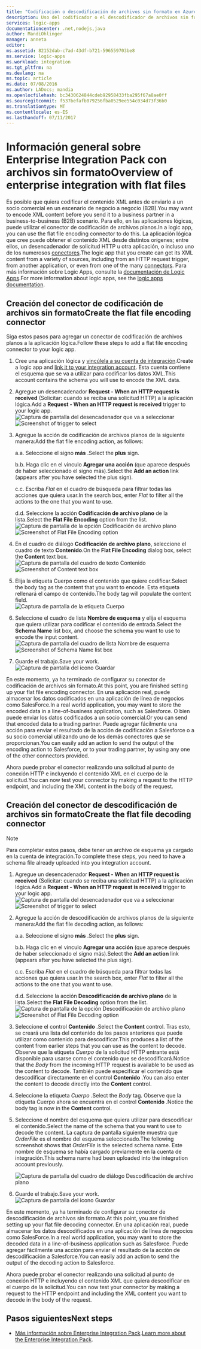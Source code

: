 ```yaml
---
title: "Codificación o descodificación de archivos sin formato en Azure Logic Apps | Microsoft Docs"
description: Uso del codificador o el descodificador de archivos sin formato de Enterprise Integration Pack en Logic Apps
services: logic-apps
documentationcenter: .net,nodejs,java
author: MandiOhlinger
manager: anneta
editor: 
ms.assetid: 82152dab-c7ad-43df-b721-596559703be8
ms.service: logic-apps
ms.workload: integration
ms.tgt_pltfrm: na
ms.devlang: na
ms.topic: article
ms.date: 07/08/2016
ms.author: LADocs; mandia
ms.openlocfilehash: bc3430624844cdeb92958433fba295f67a8ae0ff
ms.sourcegitcommit: f537befafb079256fba0529ee554c034d73f36b0
ms.translationtype: MT
ms.contentlocale: es-ES
ms.lasthandoff: 07/11/2017
---
```

# <a name="overview-of-enterprise-integration-with-flat-files"></a><span data-ttu-id="6becd-103">Información general sobre Enterprise Integration Pack con archivos sin formato</span><span class="sxs-lookup"><span data-stu-id="6becd-103">Overview of enterprise integration with flat files</span></span>

<span data-ttu-id="6becd-104">Es posible que quiera codificar el contenido XML antes de enviarlo a un socio comercial en un escenario de negocio a negocio (B2B).</span><span class="sxs-lookup"><span data-stu-id="6becd-104">You may want to encode XML content before you send it to a business partner in a business-to-business (B2B) scenario.</span></span> <span data-ttu-id="6becd-105">Para ello, en las aplicaciones lógicas, puede utilizar el conector de codificación de archivos planos.</span><span class="sxs-lookup"><span data-stu-id="6becd-105">In a logic app, you can use the flat file encoding connector to do this.</span></span> <span data-ttu-id="6becd-106">La aplicación lógica que cree puede obtener el contenido XML desde distintos orígenes; entre ellos, un desencadenador de solicitud HTTP u otra aplicación, o incluso uno de los numerosos [conectores](../connectors/apis-list.md).</span><span class="sxs-lookup"><span data-stu-id="6becd-106">The logic app that you create can get its XML content from a variety of sources, including from an HTTP request trigger, from another application, or even from one of the many [connectors](../connectors/apis-list.md).</span></span> <span data-ttu-id="6becd-107">Para más información sobre Logic Apps, consulte la [documentación de Logic Apps](logic-apps-what-are-logic-apps.md "Más información sobre Logic Apps").</span><span class="sxs-lookup"><span data-stu-id="6becd-107">For more information about logic apps, see the [logic apps documentation](logic-apps-what-are-logic-apps.md "Learn more about Logic apps").</span></span>  

## <a name="create-the-flat-file-encoding-connector"></a><span data-ttu-id="6becd-108">Creación del conector de codificación de archivos sin formato</span><span class="sxs-lookup"><span data-stu-id="6becd-108">Create the flat file encoding connector</span></span>
<span data-ttu-id="6becd-109">Siga estos pasos para agregar un conector de codificación de archivos planos a la aplicación lógica.</span><span class="sxs-lookup"><span data-stu-id="6becd-109">Follow these steps to add a flat file encoding connector to your logic app.</span></span>

1. <span data-ttu-id="6becd-110">Cree una aplicación lógica y [vincúlela a su cuenta de integración](logic-apps-enterprise-integration-accounts.md "Aprenda a vincular una cuenta de integración a una Aplicación lógica").</span><span class="sxs-lookup"><span data-stu-id="6becd-110">Create a logic app and [link it to your integration account](logic-apps-enterprise-integration-accounts.md "Learn to link an integration account to a Logic app").</span></span> <span data-ttu-id="6becd-111">Esta cuenta contiene el esquema que se va a utilizar para codificar los datos XML.</span><span class="sxs-lookup"><span data-stu-id="6becd-111">This account contains the schema you will use to encode the XML data.</span></span>  
2. <span data-ttu-id="6becd-112">Agregue un desencadenador **Request - When an HTTP request is received** (Solicitar: cuando se reciba una solicitud HTTP) a la aplicación lógica.</span><span class="sxs-lookup"><span data-stu-id="6becd-112">Add a **Request - When an HTTP request is received** trigger to your logic app.</span></span>  
   <span data-ttu-id="6becd-113">![Captura de pantalla del desencadenador que va a seleccionar](./media/logic-apps-enterprise-integration-b2b/flatfile-1.png)</span><span class="sxs-lookup"><span data-stu-id="6becd-113">![Screenshot of trigger to select](./media/logic-apps-enterprise-integration-b2b/flatfile-1.png)</span></span>    
3. <span data-ttu-id="6becd-114">Agregue la acción de codificación de archivos planos de la siguiente manera:</span><span class="sxs-lookup"><span data-stu-id="6becd-114">Add the flat file encoding action, as follows:</span></span>
   
    <span data-ttu-id="6becd-115">a.</span><span class="sxs-lookup"><span data-stu-id="6becd-115">a.</span></span> <span data-ttu-id="6becd-116">Seleccione el signo **más** .</span><span class="sxs-lookup"><span data-stu-id="6becd-116">Select the **plus** sign.</span></span>
   
    <span data-ttu-id="6becd-117">b.</span><span class="sxs-lookup"><span data-stu-id="6becd-117">b.</span></span> <span data-ttu-id="6becd-118">Haga clic en el vínculo **Agregar una acción** (que aparece después de haber seleccionado el signo más).</span><span class="sxs-lookup"><span data-stu-id="6becd-118">Select the **Add an action** link (appears after you have selected the plus sign).</span></span>
   
    <span data-ttu-id="6becd-119">c.</span><span class="sxs-lookup"><span data-stu-id="6becd-119">c.</span></span> <span data-ttu-id="6becd-120">Escriba *Flat* en el cuadro de búsqueda para filtrar todas las acciones que quiera usar.</span><span class="sxs-lookup"><span data-stu-id="6becd-120">In the search box, enter *Flat* to filter all the actions to the one that you want to use.</span></span>
   
    <span data-ttu-id="6becd-121">d.</span><span class="sxs-lookup"><span data-stu-id="6becd-121">d.</span></span> <span data-ttu-id="6becd-122">Seleccione la acción **Codificación de archivo plano** de la lista.</span><span class="sxs-lookup"><span data-stu-id="6becd-122">Select the **Flat File Encoding** option from the list.</span></span>   
   <span data-ttu-id="6becd-123">![Captura de pantalla de la opción Codificación de archivo plano](media/logic-apps-enterprise-integration-flatfile/flatfile-2.png)</span><span class="sxs-lookup"><span data-stu-id="6becd-123">![Screenshot of Flat File Encoding option](media/logic-apps-enterprise-integration-flatfile/flatfile-2.png)</span></span>   
4. <span data-ttu-id="6becd-124">En el cuadro de diálogo **Codificación de archivo plano**, seleccione el cuadro de texto **Contenido**.</span><span class="sxs-lookup"><span data-stu-id="6becd-124">On the **Flat File Encoding** dialog box, select the **Content** text box.</span></span>  
   <span data-ttu-id="6becd-125">![Captura de pantalla del cuadro de texto Contenido](media/logic-apps-enterprise-integration-flatfile/flatfile-3.png)</span><span class="sxs-lookup"><span data-stu-id="6becd-125">![Screenshot of Content text box](media/logic-apps-enterprise-integration-flatfile/flatfile-3.png)</span></span>  
5. <span data-ttu-id="6becd-126">Elija la etiqueta Cuerpo como el contenido que quiere codificar.</span><span class="sxs-lookup"><span data-stu-id="6becd-126">Select the body tag as the content that you want to encode.</span></span> <span data-ttu-id="6becd-127">Esta etiqueta rellenará el campo de contenido.</span><span class="sxs-lookup"><span data-stu-id="6becd-127">The body tag will populate the content field.</span></span>     
   ![Captura de pantalla de la etiqueta Cuerpo](media/logic-apps-enterprise-integration-flatfile/flatfile-4.png)  
6. <span data-ttu-id="6becd-129">Seleccione el cuadro de lista **Nombre de esquema** y elija el esquema que quiera utilizar para codificar el contenido de entrada.</span><span class="sxs-lookup"><span data-stu-id="6becd-129">Select the **Schema Name** list box, and choose the schema you want to use to encode the input content.</span></span>    
   <span data-ttu-id="6becd-130">![Captura de pantalla del cuadro de lista Nombre de esquema](media/logic-apps-enterprise-integration-flatfile/flatfile-5.png)</span><span class="sxs-lookup"><span data-stu-id="6becd-130">![Screenshot of Schema Name list box](media/logic-apps-enterprise-integration-flatfile/flatfile-5.png)</span></span>  
7. <span data-ttu-id="6becd-131">Guarde el trabajo.</span><span class="sxs-lookup"><span data-stu-id="6becd-131">Save your work.</span></span>   
   ![Captura de pantalla del icono Guardar](media/logic-apps-enterprise-integration-flatfile/flatfile-6.png)  

<span data-ttu-id="6becd-133">En este momento, ya ha terminado de configurar su conector de codificación de archivos sin formato.</span><span class="sxs-lookup"><span data-stu-id="6becd-133">At this point, you are finished setting up your flat file encoding connector.</span></span> <span data-ttu-id="6becd-134">En una aplicación real, puede almacenar los datos codificados en una aplicación de línea de negocios como SalesForce.</span><span class="sxs-lookup"><span data-stu-id="6becd-134">In a real world application, you may want to store the encoded data in a line-of-business application, such as Salesforce.</span></span> <span data-ttu-id="6becd-135">O bien puede enviar los datos codificados a un socio comercial.</span><span class="sxs-lookup"><span data-stu-id="6becd-135">Or you can send that encoded data to a trading partner.</span></span> <span data-ttu-id="6becd-136">Puede agregar fácilmente una acción para enviar el resultado de la acción de codificación a Salesforce o a su socio comercial utilizando uno de los demás conectores que se proporcionan.</span><span class="sxs-lookup"><span data-stu-id="6becd-136">You can easily add an action to send the output of the encoding action to Salesforce, or to your trading partner, by using any one of the other connectors provided.</span></span>

<span data-ttu-id="6becd-137">Ahora puede probar el conector realizando una solicitud al punto de conexión HTTP e incluyendo el contenido XML en el cuerpo de la solicitud.</span><span class="sxs-lookup"><span data-stu-id="6becd-137">You can now test your connector by making a request to the HTTP endpoint, and including the XML content in the body of the request.</span></span>  

## <a name="create-the-flat-file-decoding-connector"></a><span data-ttu-id="6becd-138">Creación del conector de descodificación de archivos sin formato</span><span class="sxs-lookup"><span data-stu-id="6becd-138">Create the flat file decoding connector</span></span>

> [!NOTE]
> <span data-ttu-id="6becd-139">Para completar estos pasos, debe tener un archivo de esquema ya cargado en la cuenta de integración.</span><span class="sxs-lookup"><span data-stu-id="6becd-139">To complete these steps, you need to have a schema file already uploaded into you integration account.</span></span>

1. <span data-ttu-id="6becd-140">Agregue un desencadenador **Request - When an HTTP request is received** (Solicitar: cuando se reciba una solicitud HTTP) a la aplicación lógica.</span><span class="sxs-lookup"><span data-stu-id="6becd-140">Add a **Request - When an HTTP request is received** trigger to your logic app.</span></span>  
   <span data-ttu-id="6becd-141">![Captura de pantalla del desencadenador que va a seleccionar](./media/logic-apps-enterprise-integration-b2b/flatfile-1.png)</span><span class="sxs-lookup"><span data-stu-id="6becd-141">![Screenshot of trigger to select](./media/logic-apps-enterprise-integration-b2b/flatfile-1.png)</span></span>    
2. <span data-ttu-id="6becd-142">Agregue la acción de descodificación de archivos planos de la siguiente manera:</span><span class="sxs-lookup"><span data-stu-id="6becd-142">Add the flat file decoding action, as follows:</span></span>
   
    <span data-ttu-id="6becd-143">a.</span><span class="sxs-lookup"><span data-stu-id="6becd-143">a.</span></span> <span data-ttu-id="6becd-144">Seleccione el signo **más** .</span><span class="sxs-lookup"><span data-stu-id="6becd-144">Select the **plus** sign.</span></span>
   
    <span data-ttu-id="6becd-145">b.</span><span class="sxs-lookup"><span data-stu-id="6becd-145">b.</span></span> <span data-ttu-id="6becd-146">Haga clic en el vínculo **Agregar una acción** (que aparece después de haber seleccionado el signo más).</span><span class="sxs-lookup"><span data-stu-id="6becd-146">Select the **Add an action** link (appears after you have selected the plus sign).</span></span>
   
    <span data-ttu-id="6becd-147">c.</span><span class="sxs-lookup"><span data-stu-id="6becd-147">c.</span></span> <span data-ttu-id="6becd-148">Escriba *Flat* en el cuadro de búsqueda para filtrar todas las acciones que quiera usar.</span><span class="sxs-lookup"><span data-stu-id="6becd-148">In the search box, enter *Flat* to filter all the actions to the one that you want to use.</span></span>
   
    <span data-ttu-id="6becd-149">d.</span><span class="sxs-lookup"><span data-stu-id="6becd-149">d.</span></span> <span data-ttu-id="6becd-150">Seleccione la acción **Descodificación de archivo plano** de la lista.</span><span class="sxs-lookup"><span data-stu-id="6becd-150">Select the **Flat File Decoding** option from the list.</span></span>   
   <span data-ttu-id="6becd-151">![Captura de pantalla de la opción Descodificación de archivo plano](media/logic-apps-enterprise-integration-flatfile/flatfile-2.png)</span><span class="sxs-lookup"><span data-stu-id="6becd-151">![Screenshot of Flat File Decoding option](media/logic-apps-enterprise-integration-flatfile/flatfile-2.png)</span></span>   
3. <span data-ttu-id="6becd-152">Seleccione el control **Contenido** .</span><span class="sxs-lookup"><span data-stu-id="6becd-152">Select the **Content** control.</span></span> <span data-ttu-id="6becd-153">Tras esto, se creará una lista del contenido de los pasos anteriores que puede utilizar como contenido para descodificar.</span><span class="sxs-lookup"><span data-stu-id="6becd-153">This produces a list of the content from earlier steps that you can use as the content to decode.</span></span> <span data-ttu-id="6becd-154">Observe que la etiqueta *Cuerpo* de la solicitud HTTP entrante está disponible para usarse como el contenido que se descodificará.</span><span class="sxs-lookup"><span data-stu-id="6becd-154">Notice that the *Body* from the incoming HTTP request is available to be used as the content to decode.</span></span> <span data-ttu-id="6becd-155">También puede especificar el contenido que descodificar directamente en el control **Contenido** .</span><span class="sxs-lookup"><span data-stu-id="6becd-155">You can also enter the content to decode directly into the **Content** control.</span></span>     
4. <span data-ttu-id="6becd-156">Seleccione la etiqueta *Cuerpo* .</span><span class="sxs-lookup"><span data-stu-id="6becd-156">Select the *Body* tag.</span></span> <span data-ttu-id="6becd-157">Observe que la etiqueta Cuerpo ahora se encuentra en el control **Contenido** .</span><span class="sxs-lookup"><span data-stu-id="6becd-157">Notice the body tag is now in the **Content** control.</span></span>
5. <span data-ttu-id="6becd-158">Seleccione el nombre del esquema que quiera utilizar para descodificar el contenido.</span><span class="sxs-lookup"><span data-stu-id="6becd-158">Select the name of the schema that you want to use to decode the content.</span></span> <span data-ttu-id="6becd-159">La captura de pantalla siguiente muestra que *OrderFile* es el nombre del esquema seleccionado.</span><span class="sxs-lookup"><span data-stu-id="6becd-159">The following screenshot shows that *OrderFile* is the selected schema name.</span></span> <span data-ttu-id="6becd-160">Este nombre de esquema se había cargado previamente en la cuenta de integración.</span><span class="sxs-lookup"><span data-stu-id="6becd-160">This schema name had been uploaded into the integration account previously.</span></span>
   
   ![Captura de pantalla del cuadro de diálogo Descodificación de archivo plano](media/logic-apps-enterprise-integration-flatfile/flatfile-decode-1.png)    
6. <span data-ttu-id="6becd-162">Guarde el trabajo.</span><span class="sxs-lookup"><span data-stu-id="6becd-162">Save your work.</span></span>  
   ![Captura de pantalla del icono Guardar](media/logic-apps-enterprise-integration-flatfile/flatfile-6.png)    

<span data-ttu-id="6becd-164">En este momento, ya ha terminado de configurar su conector de descodificación de archivos sin formato.</span><span class="sxs-lookup"><span data-stu-id="6becd-164">At this point, you are finished setting up your flat file decoding connector.</span></span> <span data-ttu-id="6becd-165">En una aplicación real, puede almacenar los datos descodificados en una aplicación de línea de negocios como SalesForce.</span><span class="sxs-lookup"><span data-stu-id="6becd-165">In a real world application, you may want to store the decoded data in a line-of-business application such as Salesforce.</span></span> <span data-ttu-id="6becd-166">Puede agregar fácilmente una acción para enviar el resultado de la acción de descodificación a Salesforce.</span><span class="sxs-lookup"><span data-stu-id="6becd-166">You can easily add an action to send the output of the decoding action to Salesforce.</span></span>

<span data-ttu-id="6becd-167">Ahora puede probar el conector realizando una solicitud al punto de conexión HTTP e incluyendo el contenido XML que quiera descodificar en el cuerpo de la solicitud.</span><span class="sxs-lookup"><span data-stu-id="6becd-167">You can now test your connector by making a request to the HTTP endpoint and including the XML content you want to decode in the body of the request.</span></span>  

## <a name="next-steps"></a><span data-ttu-id="6becd-168">Pasos siguientes</span><span class="sxs-lookup"><span data-stu-id="6becd-168">Next steps</span></span>
* <span data-ttu-id="6becd-169">[Más información sobre Enterprise Integration Pack](logic-apps-enterprise-integration-overview.md "Información sobre Enterprise Integration Pack").</span><span class="sxs-lookup"><span data-stu-id="6becd-169">[Learn more about the Enterprise Integration Pack](logic-apps-enterprise-integration-overview.md "Learn about Enterprise Integration Pack").</span></span>  

